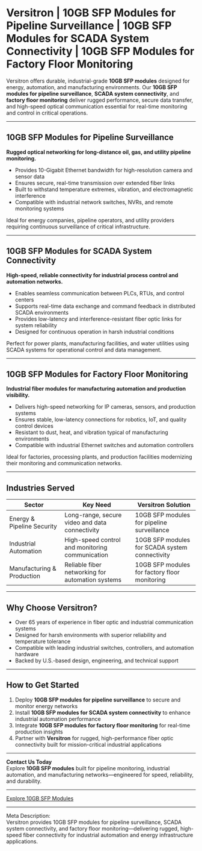 # Versitron | 10GB SFP Modules for Pipeline Surveillance | 10GB SFP Modules for SCADA System Connectivity | 10GB SFP Modules for Factory Floor Monitoring

Versitron offers durable, industrial-grade **10GB SFP modules** designed for energy, automation, and manufacturing environments. Our **10GB SFP modules for pipeline surveillance**, **SCADA system connectivity**, and **factory floor monitoring** deliver rugged performance, secure data transfer, and high-speed optical communication essential for real-time monitoring and control in critical operations.

---

## 10GB SFP Modules for Pipeline Surveillance

**Rugged optical networking for long-distance oil, gas, and utility pipeline monitoring.**

- Provides 10-Gigabit Ethernet bandwidth for high-resolution camera and sensor data  
- Ensures secure, real-time transmission over extended fiber links  
- Built to withstand temperature extremes, vibration, and electromagnetic interference  
- Compatible with industrial network switches, NVRs, and remote monitoring systems  

Ideal for energy companies, pipeline operators, and utility providers requiring continuous surveillance of critical infrastructure.

---

## 10GB SFP Modules for SCADA System Connectivity

**High-speed, reliable connectivity for industrial process control and automation networks.**

- Enables seamless communication between PLCs, RTUs, and control centers  
- Supports real-time data exchange and command feedback in distributed SCADA environments  
- Provides low-latency and interference-resistant fiber optic links for system reliability  
- Designed for continuous operation in harsh industrial conditions  

Perfect for power plants, manufacturing facilities, and water utilities using SCADA systems for operational control and data management.

---

## 10GB SFP Modules for Factory Floor Monitoring

**Industrial fiber modules for manufacturing automation and production visibility.**

- Delivers high-speed networking for IP cameras, sensors, and production systems  
- Ensures stable, low-latency connections for robotics, IoT, and quality control devices  
- Resistant to dust, heat, and vibration typical of manufacturing environments  
- Compatible with industrial Ethernet switches and automation controllers  

Ideal for factories, processing plants, and production facilities modernizing their monitoring and communication networks.

---

## Industries Served

| Sector                   | Key Need                                            | Versitron Solution                                   |
|---------------------------|----------------------------------------------------|------------------------------------------------------|
| Energy & Pipeline Security | Long-range, secure video and data connectivity     | 10GB SFP modules for pipeline surveillance           |
| Industrial Automation      | High-speed control and monitoring communication    | 10GB SFP modules for SCADA system connectivity       |
| Manufacturing & Production | Reliable fiber networking for automation systems   | 10GB SFP modules for factory floor monitoring        |

---

## Why Choose Versitron?

- Over 65 years of experience in fiber optic and industrial communication systems  
- Designed for harsh environments with superior reliability and temperature tolerance  
- Compatible with leading industrial switches, controllers, and automation hardware  
- Backed by U.S.-based design, engineering, and technical support  

---

## How to Get Started

1. Deploy **10GB SFP modules for pipeline surveillance** to secure and monitor energy networks  
2. Install **10GB SFP modules for SCADA system connectivity** to enhance industrial automation performance  
3. Integrate **10GB SFP modules for factory floor monitoring** for real-time production insights  
4. Partner with **Versitron** for rugged, high-performance fiber optic connectivity built for mission-critical industrial applications  

---

**Contact Us Today**  
Explore **10GB SFP modules** built for pipeline monitoring, industrial automation, and manufacturing networks—engineered for speed, reliability, and durability.  

---

[Explore 10GB SFP Modules](https://www.versitron.com/collections/10gb-sfp-modules)

---

Meta Description:  
Versitron provides 10GB SFP modules for pipeline surveillance, SCADA system connectivity, and factory floor monitoring—delivering rugged, high-speed fiber connectivity for industrial automation and energy infrastructure applications.
